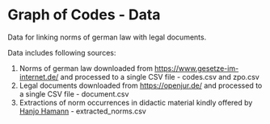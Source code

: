 # Graph of Codes - Data
Data for linking norms of german law with legal documents.

Data includes following sources:
1. Norms of german law downloaded from https://www.gesetze-im-internet.de/ and processed to a single CSV file - codes.csv and zpo.csv
2. Legal documents downloaded from https://openjur.de/ and processed to a single CSV file - document.csv
3. Extractions of norm occurrences in didactic material kindly offered by [Hanjo Hamann](http://hanjo.1hamann.de/) - extracted_norms.csv
